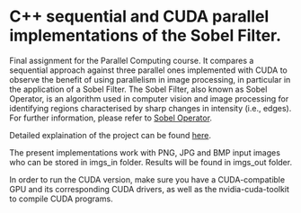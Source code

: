 # C++ sequential and CUDA parallel implementations of the Sobel Filter.

Final assignment for the Parallel Computing course. It compares a sequential approach against three parallel ones implemented with CUDA to observe the benefit of using parallelism in image processing, in particular in the application of a Sobel Filter. The Sobel Filter, also known as Sobel Operator, is an algorithm used in computer vision and image processing for identifying regions characterised by sharp changes in intensity (i.e., edges). For further information, please refer to [Sobel Operator](https://en.wikipedia.org/wiki/Sobel_operator).

Detailed explaination of the project can be found [here](Report.pdf).

The present implementations work with PNG, JPG and BMP input images who can be stored in imgs_in folder. Results will be found in imgs_out folder.

In order to run the CUDA version, make sure you have a CUDA-compatible GPU and its corresponding CUDA drivers, as well as the nvidia-cuda-toolkit to compile CUDA programs.
